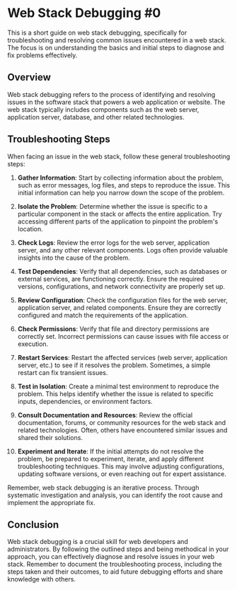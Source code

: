 # Web Stack Debugging #0

This is a short guide on web stack debugging, specifically for troubleshooting and resolving common issues encountered in a web stack. The focus is on understanding the basics and initial steps to diagnose and fix problems effectively.

## Overview

Web stack debugging refers to the process of identifying and resolving issues in the software stack that powers a web application or website. The web stack typically includes components such as the web server, application server, database, and other related technologies.

## Troubleshooting Steps

When facing an issue in the web stack, follow these general troubleshooting steps:

1. **Gather Information**: Start by collecting information about the problem, such as error messages, log files, and steps to reproduce the issue. This initial information can help you narrow down the scope of the problem.

2. **Isolate the Problem**: Determine whether the issue is specific to a particular component in the stack or affects the entire application. Try accessing different parts of the application to pinpoint the problem's location.

3. **Check Logs**: Review the error logs for the web server, application server, and any other relevant components. Logs often provide valuable insights into the cause of the problem.

4. **Test Dependencies**: Verify that all dependencies, such as databases or external services, are functioning correctly. Ensure the required versions, configurations, and network connectivity are properly set up.

5. **Review Configuration**: Check the configuration files for the web server, application server, and related components. Ensure they are correctly configured and match the requirements of the application.

6. **Check Permissions**: Verify that file and directory permissions are correctly set. Incorrect permissions can cause issues with file access or execution.

7. **Restart Services**: Restart the affected services (web server, application server, etc.) to see if it resolves the problem. Sometimes, a simple restart can fix transient issues.

8. **Test in Isolation**: Create a minimal test environment to reproduce the problem. This helps identify whether the issue is related to specific inputs, dependencies, or environment factors.

9. **Consult Documentation and Resources**: Review the official documentation, forums, or community resources for the web stack and related technologies. Often, others have encountered similar issues and shared their solutions.

10. **Experiment and Iterate**: If the initial attempts do not resolve the problem, be prepared to experiment, iterate, and apply different troubleshooting techniques. This may involve adjusting configurations, updating software versions, or even reaching out for expert assistance.

Remember, web stack debugging is an iterative process. Through systematic investigation and analysis, you can identify the root cause and implement the appropriate fix.

## Conclusion

Web stack debugging is a crucial skill for web developers and administrators. By following the outlined steps and being methodical in your approach, you can effectively diagnose and resolve issues in your web stack. Remember to document the troubleshooting process, including the steps taken and their outcomes, to aid future debugging efforts and share knowledge with others.
